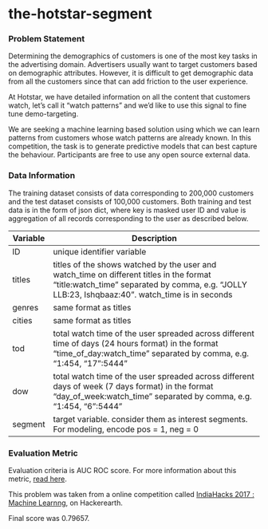 # the-hotstar-segment

### Problem Statement

Determining the demographics of customers is one of the most key tasks in the advertising domain. Advertisers usually want to target customers based on demographic attributes. However, it is difficult to get demographic data from all the customers since that can add friction to the user experience.

At Hotstar, we have detailed information on all the content that customers watch, let’s call it “watch patterns” and we’d like to use this signal to fine tune demo-targeting.

We are seeking a machine learning based solution using which we can learn patterns from customers whose watch patterns are already known. In this competition, the task is to generate predictive models that can best capture the behaviour. Participants are free to use any open source external data.

### Data Information

The training dataset consists of data corresponding to 200,000 customers and the test dataset consists of 100,000 customers. Both training and test data is in the form of json dict, where key is masked user ID and value is aggregation of all records corresponding to the user as described below.

| Variable	| Description|
|-----------|------------|
| ID	| unique identifier variable|
| titles|	titles of the shows watched by the user and watch_time on different titles in the format “title:watch_time” separated by comma, e.g. “JOLLY LLB:23, Ishqbaaz:40”. watch_time is in seconds|
| genres	| same format as titles|
| cities	| same format as titles|
| tod	| total watch time of the user spreaded across different time of days (24 hours format) in the format “time_of_day:watch_time” separated by comma, e.g. “1:454, “17”:5444”|
| dow	| total watch time of the user spreaded across different days of week (7 days format) in the format “day_of_week:watch_time” separated by comma, e.g. “1:454, “6”:5444”|
| segment	| target variable. consider them as interest segments. For modeling, encode pos = 1, neg = 0|


### Evaluation Metric
Evaluation criteria is AUC ROC score. For more information about this metric, [read here](https://en.wikipedia.org/wiki/Receiver_operating_characteristic).

This problem was taken from a online competition called [IndiaHacks 2017 : Machine Learnng](https://www.hackerearth.com/problem/machine-learning/predict-the-segment-hotstar/), on Hackerearth.

Final score was 0.79657.
